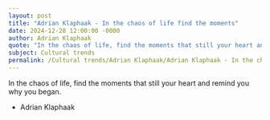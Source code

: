 ```yaml
---
layout: post
title: "Adrian Klaphaak - In the chaos of life find the moments"
date: 2024-12-28 12:00:00 -0000
author: Adrian Klaphaak
quote: "In the chaos of life, find the moments that still your heart and remind you why you began."
subject: Cultural trends
permalink: /Cultural trends/Adrian Klaphaak/Adrian Klaphaak - In the chaos of life find the moments
---
```


In the chaos of life, find the moments that still your heart and remind you why you began.

- Adrian Klaphaak
